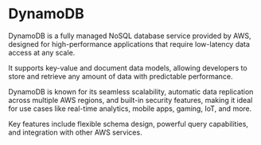 # DynamoDB

DynamoDB is a fully managed NoSQL database service provided by AWS, designed for high-performance applications that require low-latency data access at any scale. 

It supports key-value and document data models, allowing developers to store and retrieve any amount of data with predictable performance. 

DynamoDB is known for its seamless scalability, automatic data replication across multiple AWS regions, and built-in security features, making it ideal for use cases like real-time analytics, mobile apps, gaming, IoT, and more. 

Key features include flexible schema design, powerful query capabilities, and integration with other AWS services.